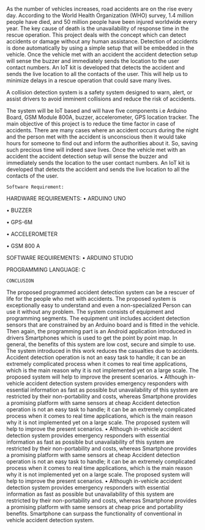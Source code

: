 As the number of vehicles increases, road accidents are on the rise every day. According to the World Health Organization (WHO) survey, 1.4 million people have died, and 50 million people have been injured worldwide every year. The key cause of death is the unavailability of response time in the rescue operation. This project deals with the concept which can detect accidents or damage without any human assistance. Detection of accidents is done automatically by using a simple setup that will be embedded in the vehicle. Once the vehicle met with an accident the accident detection setup will sense the buzzer and immediately sends the location to the user contact numbers. An IoT kit is developed that detects the accident and sends the live location to all the contacts of the user. This will help us to minimize delays in a rescue operation that could save many lives.


A collision detection system is a safety system designed to warn, alert, or assist drivers to avoid imminent collisions and reduce the risk of accidents.

The system will be IoT based and will have five components i.e Arduino Board, GSM Module 800A, buzzer, accelerometer, GPS location tracker. The main objective of this project is to reduce the time factor in case of accidents. There are many cases where an accident occurs during the night and the person met with the accident is unconscious then it would take hours for someone to find out and inform the authorities about it. So, saving such precious time will indeed save lives. Once the vehicle met with an accident the accident detection setup will sense the buzzer and immediately sends the location to the user contact numbers. An IoT kit is developed that detects the accident and sends the live location to all the contacts of the user.



	Software Requirement:
HARDWARE REQUIREMENTS:
•	ARDUINO UNO

•	BUZZER

•	GPS-6M

•	ACCELEROMETER

•	GSM 800 A 


SOFTWARE REQUIREMENTS: •	ARDUINO STUDIO


PROGRAMMING LANGUAGE: C

	CONCLUSION

The proposed programmed accident detection system can be a rescuer of life for the people 
who met with accidents. The proposed system is exceptionally easy to understand and even a non-specialized Person can use it without any problem. The system consists of equipment and programming segments.  The equipment unit includes accident detection sensors that are constrained by an Arduino board and is fitted in the vehicle. Then again, the programming part is an Android application introduced in drivers Smartphones which is used to get the point by point map. In general, the benefits of this system are low cost, secure and simple to use. The system introduced in this work reduces the casualties due to accidents.
Accident detection operation is not an easy task to handle;
it can be an extremely complicated process when it comes to
real time applications, which is the main reason why it is not
implemented yet on  a  large scale. The proposed  system  will
help to improve the present scenarios.
• Although   in-vehicle   accident   detection   system
provides emergency  responders with essential information as
fast as possible but unavailability of this system are restricted
by   their   non-portability   and   costs,   whereas   Smartphone
provides   a   promising platform with same sensors at cheap
Accident detection operation is not an easy task to handle;
it can be an extremely complicated process when it comes to
real time applications, which is the main reason why it is not
implemented yet on  a  large scale. The proposed  system  will
help to improve the present scenarios.
• Although   in-vehicle   accident   detection   system
provides emergency  responders with essential information as
fast as possible but unavailability of this system are restricted
by   their   non-portability   and   costs,   whereas   Smartphone
provides   a   promising platform with same sensors at cheap
Accident detection operation is not an easy task to handle; it can be an extremely complicated process when it comes to real time applications, which is the main reason why it is not implemented yet on a large scale. The proposed system will help to improve the present scenarios.
•	Although in-vehicle accident detection system provides emergency responders with essential information as fast as possible but unavailability of this system are restricted by their non-portability and costs, whereas Smartphone provides a promising platform with same sensors at cheap price and portability benefits. Smartphone can surpass the functionality of conventional in vehicle accident detection system.

